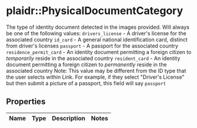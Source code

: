 # plaidr::PhysicalDocumentCategory

The type of identity document detected in the images provided. Will always be one of the following values:    `drivers_license` - A driver's license for the associated country    `id_card` - A general national identification card, distinct from driver's licenses    `passport` - A passport for the associated country    `residence_permit_card` - An identity document permitting a foreign citizen to <em>temporarily</em> reside in the associated country    `resident_card` - An identity document permitting a foreign citizen to <em>permanently</em> reside in the associated country  Note: This value may be different from the ID type that the user selects within Link. For example, if they select \"Driver's License\" but then submit a picture of a passport, this field will say `passport`

## Properties
Name | Type | Description | Notes
------------ | ------------- | ------------- | -------------


